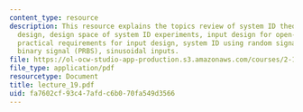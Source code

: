 ```yaml
---
content_type: resource
description: This resource explains the topics review of system ID theories for experiment
  design, design space of system ID experiments, input design for open-loop experiments,
  practical requirements for input design, system ID using random signals, pseudo-random
  binary signal (PRBS), sinusoidal inputs.
file: https://ol-ocw-studio-app-production.s3.amazonaws.com/courses/2-160-identification-estimation-and-learning-spring-2006/fa7602cf93c47afdc6b070fa549d3566_lecture_19.pdf
file_type: application/pdf
resourcetype: Document
title: lecture_19.pdf
uid: fa7602cf-93c4-7afd-c6b0-70fa549d3566
---
```

